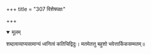 +++
title = "307 विशेषपक्षः"

+++


<details open><summary>मूलम्</summary>

शब्दत्वव्याप्यसामान्यं ध्वनित्वं कतिचिद्विदुः। मतमेतत्तु बहुशो भवेत्तार्किकसम्मतम्॥
</details>

